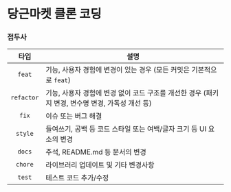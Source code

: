 # 당근마켓 클론 코딩

### 접두사
| 타입      | 설명                                                       |
|:--------:|----------------------------------------------------------|
| `feat`    | 기능, 사용자 경험에 변경이 있는 경우 (모든 커밋은 기본적으로 `feat`) |
| `refactor` | 기능, 사용자 경험에 변경 없이 코드 구조를 개선한 경우 (패키지 변경, 변수명 변경, 가독성 개선 등) |
| `fix`     | 이슈 또는 버그 해결                                         |
| `style`   | 들여쓰기, 공백 등 코드 스타일 또는 여백/글자 크기 등 UI 요소의 변경 |
| `docs`    | 주석, README.md 등 문서의 변경                            |
| `chore`   | 라이브러리 업데이트 및 기타 변경사항                      |
| `test`    | 테스트 코드 추가/수정                                      |